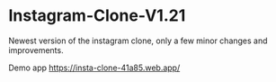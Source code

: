 # Instagram-Clone-V1.21
Newest version of the instagram clone, only a few minor changes and improvements.

Demo app https://insta-clone-41a85.web.app/

